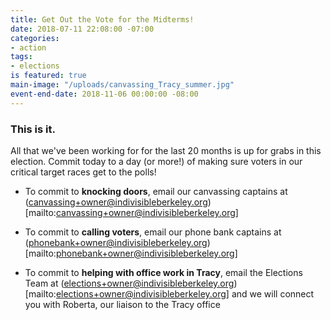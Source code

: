 ```yaml
---
title: Get Out the Vote for the Midterms!
date: 2018-07-11 22:08:00 -07:00
categories:
- action
tags:
- elections
is featured: true
main-image: "/uploads/canvassing_Tracy_summer.jpg"
event-end-date: 2018-11-06 00:00:00 -08:00
---
```


### This is it.

All that we've been working for for the last 20 months is up for grabs in this election. Commit today to a day (or more!) of making sure voters in our critical target races get to the polls!

- To commit to **knocking doors**, email our canvassing captains at (canvassing+owner@indivisibleberkeley.org)[mailto:canvassing+owner@indivisibleberkeley.org]

- To commit to **calling voters**, email our phone bank captains at (phonebank+owner@indivisibleberkeley.org)[mailto:phonebank+owner@indivisibleberkeley.org]

- To commit to **helping with office work in Tracy**, email the Elections Team at (elections+owner@indivisibleberkeley.org)[mailto:elections+owner@indivisibleberkeley.org] and we will connect you with Roberta, our liaison to the Tracy office